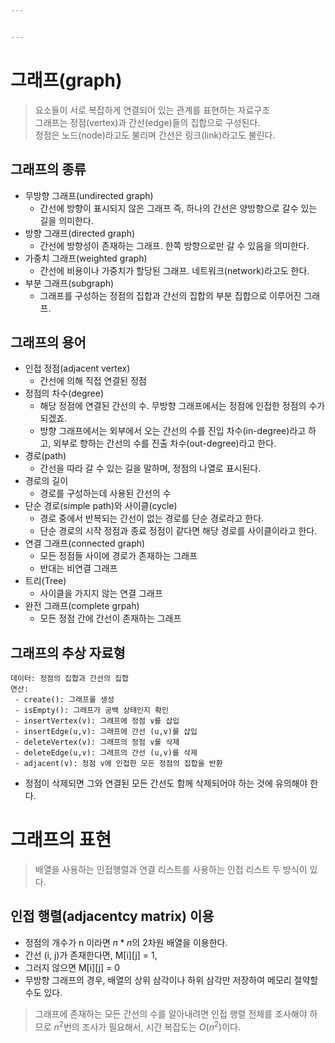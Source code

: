 ```yaml
---


---
```


# 그래프(graph)
> 요소들이 서로 복잡하게 연결되어 있는 관계를 표현하는 자료구조  
> 그래프는 정점(vertex)과 간선(edge)들의 집합으로 구성된다.  
> 정점은 노드(node)라고도 불리며 간선은 링크(link)라고도 불린다.

## 그래프의 종류
* 무방향 그래프(undirected graph)
  - 간선에 방향이 표시되지 않은 그래프 즉, 하나의 간선은 양방향으로 갈수 있는 길을 의미한다.
* 방향 그래프(directed graph)
  - 간선에 방향성이 존재하는 그래프. 한쪽 방향으로만 갈 수 있음을 의미한다.
* 가중치 그래프(weighted graph)
  - 간선에 비용이나 가중치가 할당된 그래프. 네트워크(network)라고도 한다.
* 부분 그래프(subgraph)
  - 그래프를 구성하는 정점의 집합과 간선의 집합의 부분 집합으로 이루어진 그래프.

## 그래프의 용어
* 인접 정점(adjacent vertex)
    - 간선에 의해 직접 연결된 정점
* 정점의 차수(degree)
    - 해당 정점에 연결된 간선의 수. 무방향 그래프에서는 정점에 인접한 정점의 수가 되겠죠.
    - 방향 그래프에서는 외부에서 오는 간선의 수를 진입 차수(in-degree)라고 하고, 외부로 향하는 간선의 수를 진출 차수(out-degree)라고 한다.
* 경로(path)
    - 간선을 따라 갈 수 있는 길을 말하며, 정점의 나열로 표시된다.
* 경로의 길이
    - 경로를 구성하는데 사용된 간선의 수
* 단순 경로(simple path)와 사이클(cycle)
    - 경로 중에서 반복되는 간선이 없는 경로를 단순 경로라고 한다.
    - 단순 경로의 시작 정점과 종료 정점이 같다면 해당 경로를 사이클이라고 한다.
* 연결 그래프(connected graph)
    - 모든 정점들 사이에 경로가 존재하는 그래프
    - 반대는 비연결 그래프
* 트리(Tree)
    - 사이클을 가지지 않는 연결 그래프
* 완전 그래프(complete grpah)
    - 모든 정점 간에 간선이 존재하는 그래프

## 그래프의 추상 자료형

```
데이터: 정점의 집합과 간선의 집합
연산:
 - create(): 그래프를 생성
 - isEmpty(): 그래프가 공백 상태인지 확인
 - insertVertex(v): 그래프에 정점 v를 삽입
 - insertEdge(u,v): 그래프에 간선 (u,v)를 삽입
 - deleteVertex(v): 그래프의 정점 v를 삭제
 - deleteEdge(u,v): 그래프의 간선 (u,v)를 삭제
 - adjacent(v): 정점 v에 인접한 모든 정점의 집합을 반환
```
    
* 정점이 삭제되면 그와 연결된 모든 간선도 함께 삭제되어야 하는 것에 유의해야 한다.

# 그래프의 표현
> 배열을 사용하는 인접행렬과 연결 리스트를 사용하는 인접 리스트 두 방식이 있다.
## 인접 행렬(adjacentcy matrix) 이용
* 정점의 개수가 n 이라면 $n*n$의 2차원 배열을 이용한다.
* 간선 (i, j)가 존재한다면, M[i][j] = 1,
* 그러지 않으면 M[i][j] = 0
* 무방향 그래프의 경우, 배열의 상위 삼각이나 하위 삼각만 저장하여 메모리 절약할 수도 있다.
> 그래프에 존재하는 모든 간선의 수를 알아내려면 인접 행렬 전체를 조사해야 하므로 $n^2$번의 조사가 필요해서, 시간 복잡도는 $O(n^2)$이다.